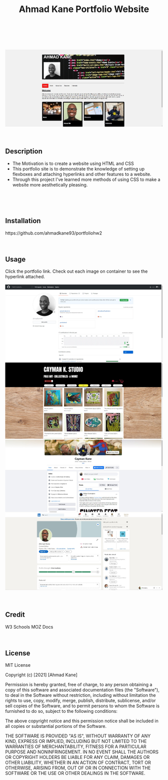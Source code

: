 # <header>Ahmad Kane Portfolio Website</header>
  <img src=./assets/images/intro.jpg/>
<br>
<br>
<br>
<h2> Description </h2>
<ul>
<li>The Motivation is to create a website using HTML and CSS</li>
<li>This portfolio site is to demonstrate the knowledge of setting up flexboxes and attaching hyperlinks and other features to a website.</li>
<li> Through this project I've learned more methods of using CSS to make a website more aesthetically pleasing.</li>
</ul>
<br>
<br>
<br>
<h2> Installation </h2>
https://github.com/ahmadkane93/portfoliohw2
<br>
<br>
<br>
<h2> Usage </h2>
Click the portfolio link.
Check out each image on container to see the hyperlink attached.
<br>
<br>
<img src="./assets/images/github.jpg"/>
<img src=./assets/images/interests.jpg/>
<img src=./assets/images/facebook.jpg/>
<img src=./assets/images/linkedin.jpg/>
<br>
<br>
<br>
<h2>Credit</h2>
W3 Schools
MOZ Docs
<br>
<br>
<br>
<h2>License</h2>

MIT License

Copyright (c) [2021] [Ahmad Kane]

Permission is hereby granted, free of charge, to any person obtaining a copy
of this software and associated documentation files (the "Software"), to deal
in the Software without restriction, including without limitation the rights
to use, copy, modify, merge, publish, distribute, sublicense, and/or sell
copies of the Software, and to permit persons to whom the Software is
furnished to do so, subject to the following conditions:

The above copyright notice and this permission notice shall be included in all
copies or substantial portions of the Software.

THE SOFTWARE IS PROVIDED "AS IS", WITHOUT WARRANTY OF ANY KIND, EXPRESS OR
IMPLIED, INCLUDING BUT NOT LIMITED TO THE WARRANTIES OF MERCHANTABILITY,
FITNESS FOR A PARTICULAR PURPOSE AND NONINFRINGEMENT. IN NO EVENT SHALL THE
AUTHORS OR COPYRIGHT HOLDERS BE LIABLE FOR ANY CLAIM, DAMAGES OR OTHER
LIABILITY, WHETHER IN AN ACTION OF CONTRACT, TORT OR OTHERWISE, ARISING FROM,
OUT OF OR IN CONNECTION WITH THE SOFTWARE OR THE USE OR OTHER DEALINGS IN THE
SOFTWARE.
<br>
<br>
<br>
